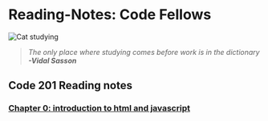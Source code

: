 # Reading-Notes: Code Fellows


![Cat studying](https://pbs.twimg.com/media/EcV0D7XX0AQj-1-?format=jpg&name=small)
> *The only place where studying comes before work is in the dictionary*
> ***-Vidal Sasson***

## Code 201 Reading notes

### [Chapter 0: introduction to html and javascript](https://github.com/abditake/Reading-Notes/blob/53757ee9d61bc21a55e7ad5952ecc2b1e161dfec/Class-01.md)


    
                  
    

          
            
